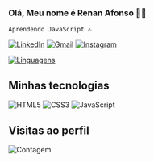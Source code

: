 ### Olá, Meu nome é Renan Afonso 👨‍💻
    Aprendendo JavaScript ✍

[![LinkedIn](https://img.shields.io/badge/LinkedIn-0077B5?style=for-the-badge&logo=linkedin&logoColor=white)](https://www.linkedin.com/in/renan-afonso-44190524a/)
[![Gmail](https://img.shields.io/badge/Gmail-D14836?style=for-the-badge&logo=gmail&logoColor=white)](renanafonso06@gmail.com)
[![Instagram](https://img.shields.io/badge/Instagram-E4405F?style=for-the-badge&logo=instagram&logoColor=white)](https://www.instagram.com/renanafonso16/)

[![Linguagens](https://github-readme-stats.vercel.app/api/top-langs/?username=RenanAfonso16&layout=compact)](https://github.com/RenanAfonso16/github-readme-stats)

## Minhas tecnologias

![HTML5](https://img.shields.io/badge/HTML5-E34F26?style=for-the-badge&logo=html5&logoColor=white)
![CSS3](https://img.shields.io/badge/CSS3-1572B6?style=for-the-badge&logo=css3&logoColor=white)
![JavaScript](https://img.shields.io/badge/JavaScript-F7DF1E?style=for-the-badge&logo=javascript&logoColor=black)

## Visitas ao perfil
![Contagem](https://count.getloli.com/get/@RenanAfonso16?theme=asoul)
